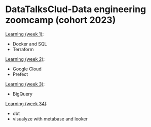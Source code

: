 # DataTalksClud-Data engineering zoomcamp (cohort 2023) 

[Learning (week 1)](/week1/):
* Docker and SQL 
* Terraform

[Learning (week 2)](/week2/):
* Google Cloud
* Prefect

[Learning (week 3)](/week3/):
* BigQuery

[Learning (week 34)](/week4/):
* dbt
* visualyze with metabase and looker